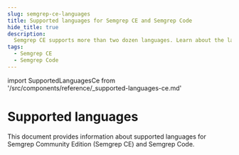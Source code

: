 ```yaml
---
slug: semgrep-ce-languages
title: Supported languages for Semgrep CE and Semgrep Code
hide_title: true
description: 
  Semgrep CE supports more than two dozen languages. Learn about the language support differences between Semgrep CE and Semgrep Code.
tags:
  - Semgrep CE
  - Semgrep Code
---
```


import SupportedLanguagesCe from '/src/components/reference/_supported-languages-ce.md'

# Supported languages

This document provides information about supported languages for Semgrep Community Edition (Semgrep CE) and Semgrep Code.

<SupportedLanguagesCe />
